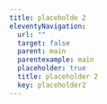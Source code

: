 ```yaml
---
title: placeholde 2
eleventyNavigation:
  url: ""
  target: false
  parent: main
  parentexample: main
  placeholder: true
  title: placeholder 2
  key: placeholder2
---
```

